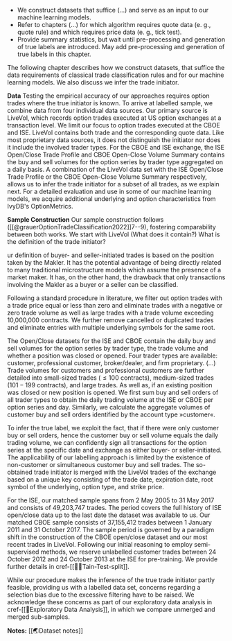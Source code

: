 

- We construct datasets that suffice (...) and serve as an input to our machine learning models. 
- Refer to chapters (...) for which algorithm requires quote data (e. g., quote rule) and which requires price data (e. g., tick test).
- Provide summary statistics, but wait until pre-processing and generation of true labels are introduced. May add pre-processing and generation of true labels in this chapter.

The following chapter describes how we construct datasets, that suffice the data requirements of classical trade classification rules and for our machine learning models. We also discuss we infer the trade initiator. 

**Data**
Testing the empirical accuracy of our approaches requires option trades where the true initiator is known. To arrive at labelled sample, we combine data from four individual data sources. Our primary source is LiveVol, which records option trades executed at US option exchanges at a transaction level. We limit our focus to option trades executed at the CBOE and ISE. LiveVol contains both trade and the corresponding quote data. Like most proprietary data sources, it does not distinguish the initiator nor does it include the involved trader types. For the CBOE and ISE exchange, the ISE Open/Close Trade Profile and CBOE Open-Close Volume Summary contains the buy and sell volumes for the option series by trader type aggregated on a daily basis. A combination of the LiveVol data set with the ISE Open/Close Trade Profile or the CBOE Open-Close Volume Summary respectively, allows us to infer the trade initiator for a subset of all trades, as we explain next. For a detailed evaluation and use in some of our machine learning models, we acquire additional underlying and option characteristics from IvyDB's OptionMetrics.

**Sample Construction**
Our sample construction follows ([[@grauerOptionTradeClassification2022]]7--9), fostering comparability between both works. We start with 
LiveVol (What does it contain?)
What is the definition of the trade initiator?

ur definition of buyer- and seller-initiated trades is based on the position taken by the Makler. It has the potential advantage of being directly related to many traditional microstructure models which assume the presence of a market maker. It has, on the other hand, the drawback that only transactions involving the Makler as a buyer or a seller can be classified.

Following a standard procedure in literature, we filter out option trades with a trade price equal or less than zero and eliminate trades with a negative or zero trade volume as well as large trades with a trade volume exceeding 10,000,000 contracts. We further remove cancelled or duplicated trades and eliminate entries with multiple underlying symbols for the same root.

The Open/Close datasets for the ISE and CBOE contain the daily buy and sell volumes for the option series by trader type, the trade volume and whether a position was closed or opened. Four trader types are available: customer, professional customer, broker/dealer, and firm proprietary. (...) Trade volumes for customers and professional customers are further detailed into small-sized trades ($\leq 100$ contracts), medium-sized trades ($101-199$ contracts), and large trades. As well as, if an existing position was closed or new position is opened. We first sum buy and sell orders of all trader types to obtain the daily trading volume at the ISE or CBOE per option series and day. Similarly, we calculate the aggregate volumes of customer buy and sell orders identified by the account type »customer«.

To infer the true label, we exploit the fact, that if there were only customer buy or sell orders, hence the customer buy or sell volume equals the daily trading volume, we can confidently sign all transactions for the option series at the specific date and exchange as either buyer- or seller-initiated. The applicability of our labelling approach is limited by the  existence of non-customer or simultaneous customer buy and sell trades. The so-obtained trade initiator is merged with the LiveVol trades of the exchange based on a unique key consisting of the trade date, expiration date, root symbol of the underlying, option type, and strike price.

For the ISE, our matched sample spans from 2 May 2005 to 31 May 2017 and consists of 49,203,747 trades. The period covers the full history of ISE open/close data up to the last date the dataset was available to us.  Our matched CBOE sample consists of 37,155,412 trades between 1 January 2011 and 31 October 2017. The sample period is governed by a paradigm shift in the construction of the CBOE open/close dataset and our most recent trades in LiveVol. Following our initial reasoning to employ semi-supervised methods, we reserve unlabelled customer trades between 24 October 2012 and 24 October 2013 at the ISE for pre-training. We provide further details in cref-[[👨‍🍳Tain-Test-split]].

While our procedure makes the inference of the true trade initiator partly feasible, providing us with a labelled data set, concerns regarding a selection bias due to the excessive filtering have to be raised. We acknowledge these concerns as part of our exploratory data analysis in cref-[[🚏Exploratory Data Analysis]], in which we compare unmerged and merged sub-samples.

**Notes:**
[[🌏Dataset notes]]